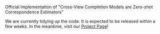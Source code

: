 Official implementation of "Cross-View Completion Models are Zero-shot Correspondence Estimators"

We are currently tidying up the code. It is expected to be released within a few weeks.
In the meantime, visit our [Project Page](https://cvlab-kaist.github.io/ZeroCo/)! 

